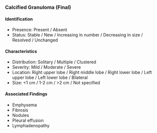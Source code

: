 ### Calcified Granuloma (Final)

#### Identification

- Presence: Present / Absent
- Status: Stable / New / Increasing in number / Decreasing in size / Resolved / Unchanged

#### Characteristics

- Distribution: Solitary / Multiple / Clustered
- Severity: Mild / Moderate / Severe
- Location: Right upper lobe / Right middle lobe / Right lower lobe / Left upper lobe / Left lower lobe / Bilateral
- Size: <1 cm / 1-2 cm / >2 cm / Not specified

#### Associated Findings

- Emphysema
- Fibrosis
- Nodules
- Pleural effusion
- Lymphadenopathy

